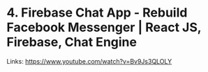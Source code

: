 # 4. Firebase Chat App - Rebuild Facebook Messenger | React JS, Firebase, Chat Engine

Links: https://www.youtube.com/watch?v=Bv9Js3QLOLY